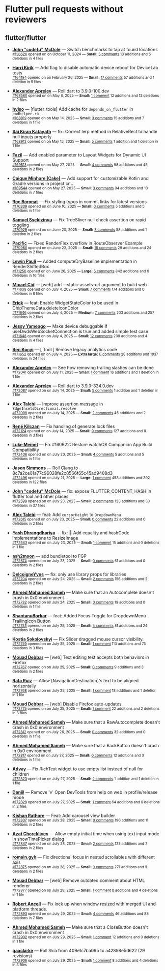 # Flutter pull requests without reviewers

## flutter/flutter

* **[John "codefu" McDole](https://github.com/jtmcdole)** &mdash; Switch benchmarks to tap at found locations<br />
  <sub>[#156620](https://github.com/flutter/flutter/pull/156620) opened on on October 11, 2024 &mdash; **Small:** [5 comments](https://github.com/flutter/flutter/pull/156620) 13 additions and 5 deletions in 4 files</sub><br />

* **[Harri Kirik](https://github.com/harri35)** &mdash; Add flag to disable automatic device reboot for DeviceLab tests<br />
  <sub>[#164184](https://github.com/flutter/flutter/pull/164184) opened on on February 26, 2025 &mdash; **Small:** [17 comments](https://github.com/flutter/flutter/pull/164184) 57 additions and 1 deletion in 5 files</sub><br />

* **[Alexander Aprelev](https://github.com/aam)** &mdash; Roll dart to 3.9.0-100.dev<br />
  <sub>[#168560](https://github.com/flutter/flutter/pull/168560) opened on on May 8, 2025 &mdash; **Small:** [1 comment](https://github.com/flutter/flutter/pull/168560) 12 additions and 12 deletions in 2 files</sub><br />

* **[hyiso](https://github.com/hyiso)** &mdash; [flutter_tools] Add cache for `depends_on_flutter` in `podhelper.rb`<br />
  <sub>[#168819](https://github.com/flutter/flutter/pull/168819) opened on on May 14, 2025 &mdash; **Small:** [3 comments](https://github.com/flutter/flutter/pull/168819) 15 additions and 7 deletions in 1 file</sub><br />

* **[Sai Kiran Katayath](https://github.com/Katayath-Sai-Kiran)** &mdash; fix: Correct lerp method in RelativeRect to handle null inputs properly<br />
  <sub>[#168912](https://github.com/flutter/flutter/pull/168912) opened on on May 15, 2025 &mdash; **Small:** [5 comments](https://github.com/flutter/flutter/pull/168912) 1 addition and 1 deletion in 1 file</sub><br />

* **[Fazil](https://github.com/fazil-kp)** &mdash; Add enabled parameter to Layout Widgets for Dynamic UI Support<br />
  <sub>[#169513](https://github.com/flutter/flutter/pull/169513) opened on on May 27, 2025 &mdash; **Small:** [4 comments](https://github.com/flutter/flutter/pull/169513) 98 additions and 45 deletions in 2 files</sub><br />

* **[Caique Minhare [Cake]](https://github.com/ca-ke)** &mdash; Add support for customizable Kotlin and Gradle versions in project cr…<br />
  <sub>[#169544](https://github.com/flutter/flutter/pull/169544) opened on on May 27, 2025 &mdash; **Small:** [3 comments](https://github.com/flutter/flutter/pull/169544) 94 additions and 10 deletions in 7 files</sub><br />

* **[Roc Boronat](https://github.com/rocboronat)** &mdash; Fix styling typos in commit links for latest versions<br />
  <sub>[#170339](https://github.com/flutter/flutter/pull/170339) opened on on June 10, 2025 &mdash; **Small:** [0 comments](https://github.com/flutter/flutter/pull/170339) 5 additions and 5 deletions in 1 file</sub><br />

* **[Samuel Ssekizinvu](https://github.com/samuelkchris)** &mdash; Fix TreeSliver null check assertion on rapid toggling<br />
  <sub>[#170929](https://github.com/flutter/flutter/pull/170929) opened on on June 20, 2025 &mdash; **Small:** [3 comments](https://github.com/flutter/flutter/pull/170929) 58 additions and 1 deletion in 2 files</sub><br />

* **[Pacific](https://github.com/prash4931)** &mdash; Fixed RenderFlex overflow in RouteObserver Example<br />
  <sub>[#170980](https://github.com/flutter/flutter/pull/170980) opened on on June 22, 2025 &mdash; **Small:** [18 comments](https://github.com/flutter/flutter/pull/170980) 29 additions and 24 deletions in 2 files</sub><br />

* **[Lewin Pauli](https://github.com/lewinpauli)** &mdash; Added computeDryBaseline implementation in RenderShiftedBox<br />
  <sub>[#171250](https://github.com/flutter/flutter/pull/171250) opened on on June 26, 2025 &mdash; **Large:** [5 comments](https://github.com/flutter/flutter/pull/171250) 842 additions and 0 deletions in 16 files</sub><br />

* **[Micael Cid](https://github.com/micaelcid)** &mdash; [web] add --static-assets-url argument to build web<br />
  <sub>[#171638](https://github.com/flutter/flutter/pull/171638) opened on on July 4, 2025 &mdash; **Small:** [7 comments](https://github.com/flutter/flutter/pull/171638) 174 additions and 0 deletions in 8 files</sub><br />

* **[Erick](https://github.com/erickzanardo)** &mdash; feat: Enable WidgetStateColor to be used in ChipThemeData.deleteIconColor<br />
  <sub>[#171646](https://github.com/flutter/flutter/pull/171646) opened on on July 4, 2025 &mdash; **Medium:** [7 comments](https://github.com/flutter/flutter/pull/171646) 203 additions and 257 deletions in 2 files</sub><br />

* **[Jessy Yameogo](https://github.com/jyameo)** &mdash; Make device debuggable if useDwdsWebSocketConnection is true and added simple test case<br />
  <sub>[#171648](https://github.com/flutter/flutter/pull/171648) opened on on July 4, 2025 &mdash; **Small:** [12 comments](https://github.com/flutter/flutter/pull/171648) 209 additions and 4 deletions in 4 files</sub><br />

* **[Ben Konyi](https://github.com/bkonyi)** &mdash; [ Tool ] Remove legacy analytics code<br />
  <sub>[#171652](https://github.com/flutter/flutter/pull/171652) opened on on July 4, 2025 &mdash; **Extra large:** [0 comments](https://github.com/flutter/flutter/pull/171652) 28 additions and 1837 deletions in 24 files</sub><br />

* **[Alexander Aprelev](https://github.com/aam)** &mdash; See how removing trailing slashes can be done<br />
  <sub>[#172041](https://github.com/flutter/flutter/pull/172041) opened on on July 11, 2025 &mdash; **Small:** [1 comment](https://github.com/flutter/flutter/pull/172041) 16 additions and 1 deletion in 1 file</sub><br />

* **[Alexander Aprelev](https://github.com/aam)** &mdash; Roll dart to 3.9.0-334.0.dev<br />
  <sub>[#172087](https://github.com/flutter/flutter/pull/172087) opened on on July 14, 2025 &mdash; **Small:** [5 comments](https://github.com/flutter/flutter/pull/172087) 1 addition and 1 deletion in 1 file</sub><br />

* **[Alex Talebi](https://github.com/SalehTZ)** &mdash; Improve assertion message in `EdgeInsetsDirectional.resolve`<br />
  <sub>[#172099](https://github.com/flutter/flutter/pull/172099) opened on on July 14, 2025 &mdash; **Small:** [2 comments](https://github.com/flutter/flutter/pull/172099) 46 additions and 2 deletions in 2 files</sub><br />

* **[René Kilczan](https://github.com/rekire)** &mdash; Fix handling of generate lock files<br />
  <sub>[#172124](https://github.com/flutter/flutter/pull/172124) opened on on July 14, 2025 &mdash; **Small:** [9 comments](https://github.com/flutter/flutter/pull/172124) 127 additions and 8 deletions in 3 files</sub><br />

* **[Luke Memet](https://github.com/lukemmtt)** &mdash; Fix #160622: Restore watchOS Companion App Build Compatibility<br />
  <sub>[#172436](https://github.com/flutter/flutter/pull/172436) opened on on July 20, 2025 &mdash; **Small:** [4 comments](https://github.com/flutter/flutter/pull/172436) 5 additions and 5 deletions in 1 file</sub><br />

* **[Jason Simmons](https://github.com/jason-simmons)** &mdash; Roll Clang to 8c7a2ce01a77c96028fe2c8566f65c45ad9408d3<br />
  <sub>[#172496](https://github.com/flutter/flutter/pull/172496) opened on on July 21, 2025 &mdash; **Large:** [1 comment](https://github.com/flutter/flutter/pull/172496) 453 additions and 392 deletions in 122 files</sub><br />

* **[John "codefu" McDole](https://github.com/jtmcdole)** &mdash; fix: expose FLUTTER_CONTENT_HASH in flutter tool and other places<br />
  <sub>[#172599](https://github.com/flutter/flutter/pull/172599) opened on on July 23, 2025 &mdash; **Small:** [2 comments](https://github.com/flutter/flutter/pull/172599) 123 additions and 30 deletions in 37 files</sub><br />

* **[Alex Talebi](https://github.com/SalehTZ)** &mdash; feat: Add `cursorHeight` to `DropdownMenu`<br />
  <sub>[#172615](https://github.com/flutter/flutter/pull/172615) opened on on July 23, 2025 &mdash; **Small:** [0 comments](https://github.com/flutter/flutter/pull/172615) 22 additions and 0 deletions in 2 files</sub><br />

* **[Yash Dhrangdhariya](https://github.com/Yash-Dhrangdhariya)** &mdash; fix: :bug: Add equality and hashCode implementations to ResizeImage<br />
  <sub>[#172643](https://github.com/flutter/flutter/pull/172643) opened on on July 23, 2025 &mdash; **Small:** [1 comment](https://github.com/flutter/flutter/pull/172643) 15 additions and 0 deletions in 1 file</sub><br />

* **[ash2moon](https://github.com/ash2moon)** &mdash; add bundletool to FGP<br />
  <sub>[#172674](https://github.com/flutter/flutter/pull/172674) opened on on July 23, 2025 &mdash; **Small:** [0 comments](https://github.com/flutter/flutter/pull/172674) 61 additions and 0 deletions in 2 files</sub><br />

* **[DelcoigneYves](https://github.com/DelcoigneYves)** &mdash; fix: only use library props for libraries<br />
  <sub>[#172704](https://github.com/flutter/flutter/pull/172704) opened on on July 24, 2025 &mdash; **Small:** [2 comments](https://github.com/flutter/flutter/pull/172704) 156 additions and 2 deletions in 2 files</sub><br />

* **[Ahmed Mohamed Sameh](https://github.com/ahmedsameha1)** &mdash; Make sure that an Autocomplete doesn't crash in 0x0 environment<br />
  <sub>[#172732](https://github.com/flutter/flutter/pull/172732) opened on on July 24, 2025 &mdash; **Small:** [0 comments](https://github.com/flutter/flutter/pull/172732) 19 additions and 0 deletions in 1 file</sub><br />

* **[ShantanuBorkar](https://github.com/AlsoShantanuBorkar)** &mdash; feat: Added Focus Toggle for DropdownMenu TrailingIcon Button<br />
  <sub>[#172753](https://github.com/flutter/flutter/pull/172753) opened on on July 25, 2025 &mdash; **Small:** [4 comments](https://github.com/flutter/flutter/pull/172753) 81 additions and 24 deletions in 2 files</sub><br />

* **[Kostia Sokolovskyi](https://github.com/ksokolovskyi)** &mdash; Fix Slider dragged mouse cursor visibility.<br />
  <sub>[#172759](https://github.com/flutter/flutter/pull/172759) opened on on July 25, 2025 &mdash; **Small:** [1 comment](https://github.com/flutter/flutter/pull/172759) 110 additions and 75 deletions in 3 files</sub><br />

* **[Mouad Debbar](https://github.com/mdebbar)** &mdash; [web] Text editing test accepts both behaviors in Firefox<br />
  <sub>[#172767](https://github.com/flutter/flutter/pull/172767) opened on on July 25, 2025 &mdash; **Small:** [0 comments](https://github.com/flutter/flutter/pull/172767) 9 additions and 3 deletions in 2 files</sub><br />

* **[Rafa Ruiz](https://github.com/RafaRuiz)** &mdash; Allow [NavigationDestination]'s text to be aligned horizontally<br />
  <sub>[#172768](https://github.com/flutter/flutter/pull/172768) opened on on July 25, 2025 &mdash; **Small:** [1 comment](https://github.com/flutter/flutter/pull/172768) 13 additions and 1 deletion in 1 file</sub><br />

* **[Mouad Debbar](https://github.com/mdebbar)** &mdash; [web] Disable Firefox auto-updates<br />
  <sub>[#172775](https://github.com/flutter/flutter/pull/172775) opened on on July 25, 2025 &mdash; **Small:** [1 comment](https://github.com/flutter/flutter/pull/172775) 22 additions and 2 deletions in 3 files</sub><br />

* **[Ahmed Mohamed Sameh](https://github.com/ahmedsameha1)** &mdash; Make sure that a RawAutocomplete doesn't crash in 0x0 environment<br />
  <sub>[#172812](https://github.com/flutter/flutter/pull/172812) opened on on July 26, 2025 &mdash; **Small:** [0 comments](https://github.com/flutter/flutter/pull/172812) 32 additions and 0 deletions in 1 file</sub><br />

* **[Ahmed Mohamed Sameh](https://github.com/ahmedsameha1)** &mdash; Make sure that a BackButton doesn't crash in 0x0 environment<br />
  <sub>[#172817](https://github.com/flutter/flutter/pull/172817) opened on on July 27, 2025 &mdash; **Small:** [0 comments](https://github.com/flutter/flutter/pull/172817) 12 additions and 0 deletions in 1 file</sub><br />

* **[Advay ](https://github.com/advyy100i)** &mdash; Fix RichText widget to use empty list instead of null for children<br />
  <sub>[#172823](https://github.com/flutter/flutter/pull/172823) opened on on July 27, 2025 &mdash; **Small:** [2 comments](https://github.com/flutter/flutter/pull/172823) 1 addition and 1 deletion in 1 file</sub><br />

* **[Daniil](https://github.com/danwirele)** &mdash; Remove 'v' Open DevTools from help on web in profile/release mode<br />
  <sub>[#172829](https://github.com/flutter/flutter/pull/172829) opened on on July 27, 2025 &mdash; **Small:** [1 comment](https://github.com/flutter/flutter/pull/172829) 64 additions and 6 deletions in 3 files</sub><br />

* **[Kishan Rathore](https://github.com/rkishan516)** &mdash; Feat: Add carousel view builder<br />
  <sub>[#172837](https://github.com/flutter/flutter/pull/172837) opened on on July 28, 2025 &mdash; **Small:** [0 comments](https://github.com/flutter/flutter/pull/172837) 190 additions and 11 deletions in 2 files</sub><br />

* **[Azat Chorekliyev](https://github.com/azatech)** &mdash; Allow empty initial time when using text input mode in showTimePicker dialog<br />
  <sub>[#172847](https://github.com/flutter/flutter/pull/172847) opened on on July 28, 2025 &mdash; **Small:** [2 comments](https://github.com/flutter/flutter/pull/172847) 125 additions and 2 deletions in 2 files</sub><br />

* **[romain.gyh](https://github.com/romaingyh)** &mdash; Fix directional focus in nested scrollables with different axis<br />
  <sub>[#172875](https://github.com/flutter/flutter/pull/172875) opened on on July 28, 2025 &mdash; **Small:** [0 comments](https://github.com/flutter/flutter/pull/172875) 271 additions and 9 deletions in 2 files</sub><br />

* **[Mouad Debbar](https://github.com/mdebbar)** &mdash; [web] Remove outdated comment about HTML renderer<br />
  <sub>[#172877](https://github.com/flutter/flutter/pull/172877) opened on on July 28, 2025 &mdash; **Small:** [1 comment](https://github.com/flutter/flutter/pull/172877) 0 additions and 4 deletions in 1 file</sub><br />

* **[Robert Ancell](https://github.com/robert-ancell)** &mdash; Fix lock up when window resized with merged UI and platform threads.<br />
  <sub>[#172893](https://github.com/flutter/flutter/pull/172893) opened on on July 29, 2025 &mdash; **Small:** [4 comments](https://github.com/flutter/flutter/pull/172893) 46 additions and 88 deletions in 7 files</sub><br />

* **[Ahmed Mohamed Sameh](https://github.com/ahmedsameha1)** &mdash; Make sure that a CloseButton doesn't crash in 0x0 environment<br />
  <sub>[#172902](https://github.com/flutter/flutter/pull/172902) opened on on July 29, 2025 &mdash; **Small:** [1 comment](https://github.com/flutter/flutter/pull/172902) 12 additions and 0 deletions in 1 file</sub><br />

* **[gaaclarke](https://github.com/gaaclarke)** &mdash; Roll Skia from 409e1c7ba09b to a42898e5d622 (29 revisions)<br />
  <sub>[#172906](https://github.com/flutter/flutter/pull/172906) opened on on July 29, 2025 &mdash; **Small:** [1 comment](https://github.com/flutter/flutter/pull/172906) 8 additions and 4 deletions in 3 files</sub><br />

